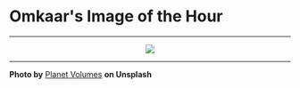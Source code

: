 # Omkaar's Image of the Hour

---

<div align="center">

<a href="https://unsplash.com/photos/a-green-droplet-on-a-white-curved-bar-pUqX_VLlxDo">
  <img src="https://images.unsplash.com/photo-1753458198977-d3687ac3fc67?crop=entropy&cs=tinysrgb&fit=max&fm=jpg&ixid=M3w3NjA2Nzh8MHwxfHJhbmRvbXx8fHx8fHx8fDE3NTQwNjc2MDB8&ixlib=rb-4.1.0&q=80&w=1080" style="max-width:100%; height:auto;">
</a>



</div>

---

**Photo by** [Planet Volumes](https://unsplash.com/@planetvolumes) **on Unsplash**
